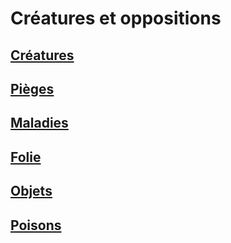 ﻿# Créatures et oppositions

## [Créatures](hd_monsters.md)

## [Pièges](hd_traps.md)

## [Maladies](hd_diseases.md)

## [Folie](hd_madness.md)

## [Objets](hd_objects.md)

## [Poisons](hd_poisons.md)

